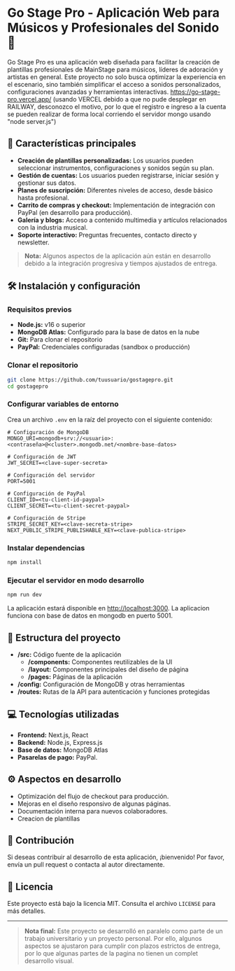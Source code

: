 
# Go Stage Pro - Aplicación Web para Músicos y Profesionales del Sonido 🎵

Go Stage Pro es una aplicación web diseñada para facilitar la creación de plantillas profesionales de MainStage para músicos, líderes de adoración y artistas en general. Este proyecto no solo busca optimizar la experiencia en el escenario, sino también simplificar el acceso a sonidos personalizados, configuraciones avanzadas y herramientas interactivas. https://go-stage-pro.vercel.app/ (usando VERCEL debido a que no pude desplegar en RAILWAY, desconozco el motivo, por lo que el registro e ingreso a la cuenta se pueden realizar de forma local corriendo el servidor mongo usando "node server.js")

## 🚀 Características principales

- **Creación de plantillas personalizadas:** Los usuarios pueden seleccionar instrumentos, configuraciones y sonidos según su plan.
- **Gestión de cuentas:** Los usuarios pueden registrarse, iniciar sesión y gestionar sus datos.
- **Planes de suscripción:** Diferentes niveles de acceso, desde básico hasta profesional.
- **Carrito de compras y checkout:** Implementación de integración con PayPal (en desarrollo para producción).
- **Galería y blogs:** Acceso a contenido multimedia y artículos relacionados con la industria musical.
- **Soporte interactivo:** Preguntas frecuentes, contacto directo y newsletter.

> **Nota:** Algunos aspectos de la aplicación aún están en desarrollo debido a la integración progresiva y tiempos ajustados de entrega.

## 🛠️ Instalación y configuración

### Requisitos previos
- **Node.js:** v16 o superior
- **MongoDB Atlas:** Configurado para la base de datos en la nube
- **Git:** Para clonar el repositorio
- **PayPal:** Credenciales configuradas (sandbox o producción)

### Clonar el repositorio
```bash
git clone https://github.com/tuusuario/gostagepro.git
cd gostagepro
```

### Configurar variables de entorno
Crea un archivo `.env` en la raíz del proyecto con el siguiente contenido:
```env
# Configuración de MongoDB
MONGO_URI=mongodb+srv://<usuario>:<contraseña>@<cluster>.mongodb.net/<nombre-base-datos>

# Configuración de JWT
JWT_SECRET=<clave-super-secreta>

# Configuración del servidor
PORT=5001

# Configuración de PayPal
CLIENT_ID=<tu-client-id-paypal>
CLIENT_SECRET=<tu-client-secret-paypal>

# Configuración de Stripe
STRIPE_SECRET_KEY=<clave-secreta-stripe>
NEXT_PUBLIC_STRIPE_PUBLISHABLE_KEY=<clave-publica-stripe>
```

### Instalar dependencias
```bash
npm install
```

### Ejecutar el servidor en modo desarrollo
```bash
npm run dev
```
La aplicación estará disponible en [http://localhost:3000](http://localhost:3000).
La aplicacion funciona con base de datos en mongodb en puerto 5001.

## 📂 Estructura del proyecto
- **/src:** Código fuente de la aplicación
  - **/components:** Componentes reutilizables de la UI
  - **/layout:** Componentes principales del diseño de página
  - **/pages:** Páginas de la aplicación
- **/config:** Configuración de MongoDB y otras herramientas
- **/routes:** Rutas de la API para autenticación y funciones protegidas

## 💻 Tecnologías utilizadas
- **Frontend:** Next.js, React
- **Backend:** Node.js, Express.js
- **Base de datos:** MongoDB Atlas
- **Pasarelas de pago:** PayPal.

## ⚙️ Aspectos en desarrollo
- Optimización del flujo de checkout para producción.
- Mejoras en el diseño responsivo de algunas páginas.
- Documentación interna para nuevos colaboradores.
- Creacion de plantillas 

## 🤝 Contribución
Si deseas contribuir al desarrollo de esta aplicación, ¡bienvenido! Por favor, envía un pull request o contacta al autor directamente.

## 📜 Licencia
Este proyecto está bajo la licencia MIT. Consulta el archivo `LICENSE` para más detalles.

---

> **Nota final:** Este proyecto se desarrolló en paralelo como parte de un trabajo universitario y un proyecto personal. Por ello, algunos aspectos se ajustaron para cumplir con plazos estrictos de entrega, por lo que algunas partes de la pagina no tienen un complet desarrollo visual.
